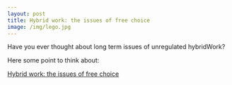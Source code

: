 ```yaml
---
layout: post
title: Hybrid work: the issues of free choice
image: /img/lego.jpg
---
```


Have you ever thought about long term issues of unregulated hybridWork?

Here some point to think about:

[Hybrid work: the issues of free choice](https://medium.com/@vincenzo.lavorini/hybrid-work-the-issues-of-free-choice-60bf63baa8ef)
